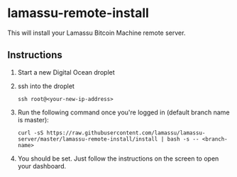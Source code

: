 lamassu-remote-install
===============

This will install your Lamassu Bitcoin Machine remote server.

Instructions
------------

1. Start a new Digital Ocean droplet

2. ssh into the droplet

    ```
    ssh root@<your-new-ip-address>
    ```

3. Run the following command once you're logged in (default branch name is master):

    ```
    curl -sS https://raw.githubusercontent.com/lamassu/lamassu-server/master/lamassu-remote-install/install | bash -s -- <branch-name>
    ```

4. You should be set. Just follow the instructions on the screen to open your dashboard.
